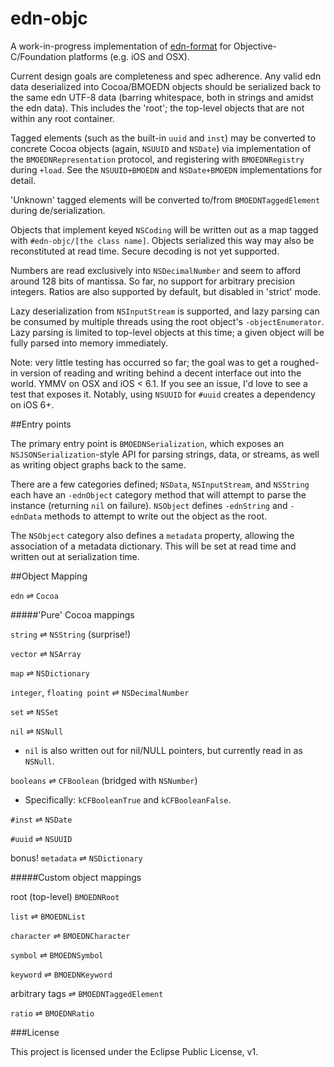edn-objc
========

A work-in-progress implementation of [edn-format](https://github.com/edn-format/edn) for Objective-C/Foundation platforms (e.g. iOS and OSX).

Current design goals are completeness and spec adherence. Any valid edn data deserialized into Cocoa/BMOEDN objects should be serialized back to the same edn UTF-8 data (barring whitespace, both in strings and amidst the edn data). This includes the 'root'; the top-level objects that are not within any root container.

Tagged elements (such as the built-in `uuid` and `inst`) may be converted to concrete Cocoa objects (again, `NSUUID` and `NSDate`) via implementation of the `BMOEDNRepresentation` protocol, and registering with `BMOEDNRegistry` during `+load`. See the `NSUUID+BMOEDN` and `NSDate+BMOEDN` implementations for detail.

'Unknown' tagged elements will be converted to/from `BMOEDNTaggedElement` during de/serialization. 

Objects that implement keyed `NSCoding` will be written out as a map tagged with `#edn-objc/[the class name]`. Objects serialized this way may also be reconstituted at read time. Secure decoding is not yet supported.

Numbers are read exclusively into `NSDecimalNumber` and seem to afford around 128 bits of mantissa. So far, no support for arbitrary precision integers. Ratios are also supported by default, but disabled in 'strict' mode.

Lazy deserialization from `NSInputStream` is supported, and lazy parsing can be consumed by multiple threads using the root object's `-objectEnumerator`. Lazy parsing is limited to top-level objects at this time; a given object will be fully parsed into memory immediately.

Note: very little testing has occurred so far; the goal was to get a roughed-in version of reading and writing behind a decent interface out into the world. YMMV on OSX and iOS < 6.1. If you see an issue, I'd love to see a test that exposes it. Notably, using `NSUUID` for `#uuid` creates a dependency on iOS 6+.

##Entry points

The primary entry point is `BMOEDNSerialization`, which exposes an `NSJSONSerialization`-style API for parsing strings, data, or streams, as well as writing object graphs back to the same.

There are a few categories defined; `NSData`, `NSInputStream`, and `NSString` each have an `-ednObject` category method that will attempt to parse the instance (returning `nil` on failure). `NSObject` defines `-ednString` and `-ednData` methods to attempt to write out the object as the root. 

The `NSObject` category also defines a `metadata` property, allowing the association of a metadata dictionary. This will be set at read time and written out at serialization time.

##Object Mapping

`edn` ⇌ `Cocoa`

#####'Pure' Cocoa mappings

`string` ⇌ `NSString` (surprise!)

`vector` ⇌ `NSArray`

`map` ⇌ `NSDictionary`

`integer`, `floating point` ⇌ `NSDecimalNumber`

`set` ⇌ `NSSet`

`nil` ⇌ `NSNull`

* `nil` is also written out for nil/NULL pointers, but currently read in as `NSNull`. 

`booleans` ⇌ `CFBoolean` (bridged with `NSNumber`)

* Specifically: `kCFBooleanTrue` and `kCFBooleanFalse`.

`#inst` ⇌ `NSDate`

`#uuid` ⇌ `NSUUID`

bonus! `metadata` ⇌ `NSDictionary`

#####Custom object mappings

root (top-level)  `BMOEDNRoot`

`list` ⇌ `BMOEDNList`

`character` ⇌ `BMOEDNCharacter`

`symbol` ⇌ `BMOEDNSymbol`

`keyword` ⇌ `BMOEDNKeyword`

arbitrary tags ⇌ `BMOEDNTaggedElement`

`ratio` ⇌ `BMOEDNRatio`


###License

This project is licensed under the Eclipse Public License, v1.
